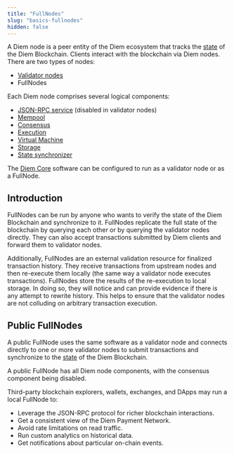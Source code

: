 ```yaml
---
title: "FullNodes"
slug: "basics-fullnodes"
hidden: false
---
```

A Diem node is a peer entity of the Diem ecosystem that tracks the [state](../reference/glossary#state) of the Diem Blockchain. Clients interact with the blockchain via Diem nodes. There are two types of nodes:
* [Validator nodes](basics-validator-nodes.md)
* FullNodes

Each Diem node comprises several logical components:
* [JSON-RPC service](../reference/glossary#json-rpc-service) (disabled in validator nodes)
* [Mempool](basics-validator-nodes.md#mempool)
* [Consensus](basics-validator-nodes.md#consensus)
* [Execution](basics-validator-nodes.md#execution)
* [Virtual Machine](basics-validator-nodes.md#virtual-machine)
* [Storage](basics-validator-nodes.md#storage)
* [State synchronizer](basics-validator-nodes.md#state-synchronizer)

The [Diem Core](../reference/glossary#diem-core) software can be configured to run as a validator node or as a FullNode.

## Introduction

FullNodes can be run by anyone who wants to verify the state of the Diem Blockchain and synchronize to it. FullNodes replicate the full state of the blockchain by querying each other or by querying the validator nodes directly.  They can also accept transactions submitted by Diem clients and forward them to validator nodes.

Additionally, FullNodes are an external validation resource for finalized transaction history. They receive transactions from upstream nodes and then re-execute them locally (the same way a validator node executes transactions). FullNodes store the results of the re-execution to local storage. In doing so, they will notice and can provide evidence if there is any attempt to rewrite history. This helps to ensure that the validator nodes are not colluding on arbitrary transaction execution.

## Public FullNodes
A public FullNode uses the same software as a validator node and connects directly to one or more validator nodes to submit transactions and synchronize to the [state](../reference/glossary#state) of the Diem Blockchain.

A public FullNode has all Diem node components, with the consensus component being disabled.

Third-party blockchain explorers, wallets, exchanges, and DApps may run a local FullNode to:
* Leverage the JSON-RPC protocol for richer blockchain interactions.
* Get a consistent view of the Diem Payment Network.
* Avoid rate limitations on read traffic.
* Run custom analytics on historical data.
* Get notifications about particular on-chain events.
